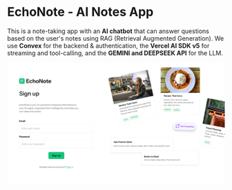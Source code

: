 # EchoNote - AI Notes App

This is a note-taking app with an **AI chatbot** that can answer questions based on the user's notes using RAG (Retrieval Augmented Generation). We use **Convex** for the backend & authentication, the **Vercel AI SDK v5** for streaming and tool-calling, and the **GEMINI and DEEPSEEK API** for the LLM.

![EchoNote](./src/assets/App.png)

